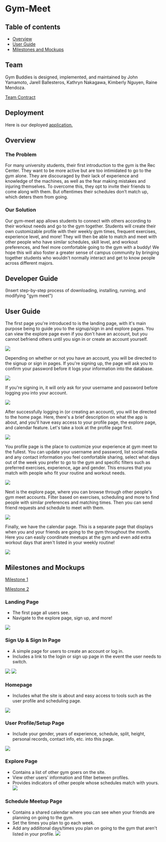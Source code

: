 # Gym-Meet

## Table of contents

* [Overview](#overview)
* [User Guide](#user-guide)
* [Milestones and Mockups](#milestones-and-mockups)

## Team
Gym Buddies is designed, implemented, and maintained by John Yamamoto, Jarell Ballesteros, Kathryn Nakagawa, Kimberly Nguyen, Raine Mendoza.

[Team Contract](https://docs.google.com/document/d/1vLohLOMnnn7a7mI3A0naIYsxXPSLakaRsPm0aQS7NiY/edit?tab=t.0)

## Deployment

Here is our deployed [application.](https://gym-buddy-five.vercel.app/)

## Overview

### The Problem
For many university students, their first introduction to the gym is the Rec Center. They want to be more active but are too intimidated to go to the gym alone. They are discouraged by their lack of experience and knowledge of the machines, as well as the fear making mistakes and injuring themselves. To overcome this, they opt to invite their friends to come along with them. But oftentimes their schedules don’t match up, which deters them from going.

### Our Solution
Our gym-meet app allows students to connect with others according to their workout needs and go to the gym together. Students will create their own customizable profile with their weekly gym times, frequent exercises, experience level, and more! They will then be able to match and meet with other people who have similar schedules, skill level, and workout preferences, and feel more comfortable going to the gym with a buddy! We hope this will also foster a greater sense of campus community by bringing together students who wouldn't normally interact and get to know people across different majors.


## Developer Guide
(Insert step-by-step process of downloading, installing, running, and modifying "gym meet")


## User Guide
The first page you're introduced to is the landing page, with it's main purpose being to guide you to the signup/sign in and explore pages. You can view the explore page even if you don't have an account, but you cannot befriend others until you sign in or create an account yourself.

![](images/landingpage-wip2.png)

Depending on whether or not you have an account, you will be directed to the signup or sign in pages. If you're signing up, the page will ask you to confirm your password before it logs your information into the database. 

![](images/signuppage-wip1.png)

If you're signing in, it will only ask for your username and password before logging you into your account.

![](images/loginpage-wip2.png)

After successfully logging in (or creating an account), you will be directed to the home page. Here, there's a brief description on what the app is about, and you'll have easy access to your profile page, the explore page, and calendar feature. Let's take a look at the profile page first.

![](images/homepage.png)

You profile page is the place to customize your experience at gym meet to the fullest. You can update your username and password, list social media and any contact information you feel comfortable sharing, select what days out of the week you prefer to go to the gym and specific filters such as preferred exercises, experience, age and gender. This ensures that you  match with people who fit your routine and workout needs.

![](images/profilepage-wip2.png)

Next is the explore page, where you can browse through other people's gym meet accounts. Filter based on exercises, scheduling and more to find people with similar preferences and matching times. Then you can send friend requests and schedule to meet with them.

![](images/explorepage.png)

Finally, we have the calendar page. This is a separate page that displays when you and your friends are going to the gym throughout the month. Here you can easily coordinate meetups at the gym and even add extra workout days that aren't listed in your weekly routine!

![](images/schedulepage.png)



## Milestones and Mockups

[Milestone 1](https://github.com/orgs/gym-meet/projects/2)

[Milestone 2](https://github.com/orgs/gym-meet/projects/7) 


### Landing Page
* The first page all users see.
* Navigate to the explore page, sign up, and more!

![](images/landingpage-wip1.png)

### Sign Up & Sign In Page
* A simple page for users to create an account or log in.
* Includes a link to the login or sign up page in the event the user needs to switch.

![](images/signuppage-wip1.png)
![](images/signinpage-wip1.png)

### Homepage
* Includes what the site is about and easy access to tools such as the user profile and scheduling page.

![](images/homepage.png)

### User Profile/Setup Page
* Include your gender, years of experience, schedule, split, height, personal records, contact info, etc. into this page.

![](images/profilepage.png)

### Explore Page
* Contains a list of other gym goers on the site.
* View other users' information and filter between profiles.
* Provides indicators of other people whose schedules match with yours.
![](images/explorepage.png)

### Schedule Meetup Page
* Contains a shared calendar where you can see when your friends are planning on going to the gym.
* Set the times you plan to go each week.
* Add any addiitonal days/times you plan on going to the gym that aren't listed in your profile.
![](images/schedulepage.png)


